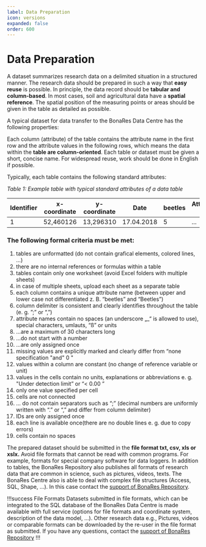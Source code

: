 ```yaml
---
label: Data Preparation
icon: versions
expanded: false
order: 600
---
```

# Data Preparation

A dataset summarizes research data on a delimited situation in a structured manner. The research data should be prepared
in such a way that **easy reuse** is possible. In principle, the data record should be **tabular and column-based**. In
most cases, soil and agricultural data have a **spatial reference**. The spatial position of the measuring points or
areas should be given in the table as detailed as possible.

A typical dataset for data transfer to the BonaRes Data Centre has the following properties:

Each column (attribute) of the table contains the attribute name in the first row and the attribute values in the
following rows, which means the data within the **table are column-oriented**. Each table or dataset must be given a
short, concise name. For widespread reuse, work should be done in English if possible.

Typically, each table contains the following standard attributes:

_Table 1: Example table with typical standard attributes of a data table_

<div class="table-wrapper scrollbar overflow-hidden">
   <table class="comfortable">
   <thead style="font-size: 24px; background-color: #A8A8A8">
      <thead>
         <tr>
            <th><strong>Identifier</strong></th>
            <th><strong>x-coordinate</strong></th>
            <th><strong>y-coordinate</strong></th>
            <th><strong>Date</strong></th>
            <th><strong>beetles</strong></th>
            <th><strong>Attribute 2</strong></th>
            <th><strong>Attribute n</strong></th>
         </tr>
      </thead>
      <tbody>
         <tr>
            <td>1</td>
            <td>52,460126<br>
            <td>13,296310<br>
            <td>17.04.2018<br>
            <td>5<br>
            <td>...<br>
            <td>...<br>
         </tr>
      </tbody>
   </table>
</div>

### The following formal criteria must be met:

1. tables are unformatted (do not contain grafical elements, colored lines, …)
2. there are no internal references or formulas within a table
3. tables contain only one worksheet (avoid Excel folders with multiple sheets)
4. in case of multiple sheets, upload each sheet as a separate table
5. each column contains a unique attribute name (between upper and lower case not differentiated z. B. “beetles” and “Beetles”)
6. column delimiter is consistent and clearly identifies throughout the table (e. g. ”;” or “,”)
7. attribute names contain no spaces (an underscore „_“ is allowed to use), special characters, umlauts, “ß” or units
8. ...are a maximum of 30 characters long
9. ...do not start with a number
10. ...are only assigned once
11. missing values are explicitly marked and clearly differ from “none specification "and" 0 "
12. values within a column are constant (no change of reference variable or unit)
13. values in the cells contain no units, explanations or abbreviations e. g. "Under detection limit” or “< 0.00 ”
14. only one value specified per cell
15. cells are not connected
16. ... do not contain separators such as “;” (decimal numbers are uniformly written with “.” or “,” and differ from column delimiter)
17. IDs are only assigned once
18. each line is available once(there are no double lines e. g. due to copy errors)
19. cells contain no spaces

The prepared dataset should be submitted in the **file format txt, csv, xls or xslx.** Avoid file formats that cannot be read with common programs. For example, formats for special company software for data loggers. In addition to tables, the BonaRes Repository also publishes all formats of research data that are common in science, such as pictures, videos, texts. The BonaRes Centre also is able to deal with complex file structures (Access, SQL, Shape, ...). In this case contact the [support of BonaRes Repository](mailto:support-data@bonares.de).

!!!success File Formats
Datasets submitted in file formats, which can be integrated to the SQL database of the BonaRes Data Centre is made available with full service (options for file formats and coordinate system, description of the data model, ...). Other research data e.g., Pictures, videos or comparable formats can be downloaded by the re-user in the file format as submitted. If you have any questions, contact the [support of BonaRes Repository](mailto:support-data@bonares.de)
!!!
